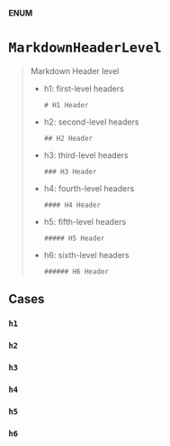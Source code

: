 **ENUM**

# `MarkdownHeaderLevel`

> Markdown Header level
>
> - h1: first-level headers
>
>       # H1 Header
>
> - h2: second-level headers
>
>       ## H2 Header
>
> - h3: third-level headers
>
>       ### H3 Header
>
> - h4: fourth-level headers
>
>       #### H4 Header
>
> - h5: fifth-level headers
>
>       ##### H5 Header
>
> - h6: sixth-level headers
>
>       ###### H6 Header

## Cases
### `h1`

### `h2`

### `h3`

### `h4`

### `h5`

### `h6`
